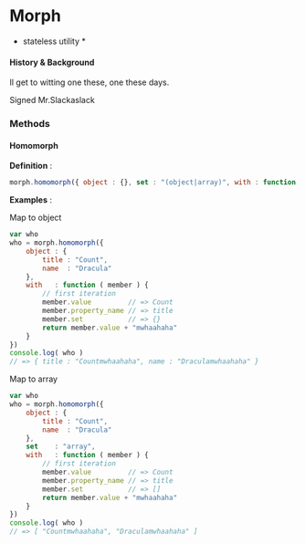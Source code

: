 Morph
=====
* stateless utility *

#### History & Background #####
Il get to witting one these, one these days.

Signed Mr.Slackaslack

### Methods

#### Homomorph

**Definition** : 

```javascript
morph.homomorph({ object : {}, set : "(object|array)", with : function () {} })
```

**Examples** : 

Map to object

```javascript
var who
who = morph.homomorph({
	object : {
		title : "Count",
		name  : "Dracula"
	},
	with   : function ( member ) {
		// first iteration
		member.value         // => Count
		member.property_name // => title
		member.set           // => {}
		return member.value + "mwhaahaha"
	}
})
console.log( who ) 
// => { title : "Countmwhaahaha", name : "Draculamwhaahaha" }
```

Map to array

```javascript
var who
who = morph.homomorph({
	object : {
		title : "Count",
		name  : "Dracula"
	},
	set    : "array",
	with   : function ( member ) {
		// first iteration
		member.value         // => Count
		member.property_name // => title
		member.set           // => []
		return member.value + "mwhaahaha"
	}
})
console.log( who ) 
// => [ "Countmwhaahaha", "Draculamwhaahaha" ]
```
